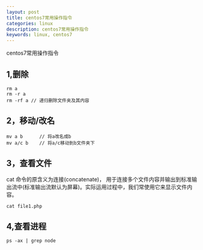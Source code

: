 ```yaml
---
layout: post
title: centos7常用操作指令
categories: linux
description: centos7常用操作指令
keywords: linux, centos7
---
```


centos7常用操作指令

1,删除
----

    rm a    
    rm -r a
    rm -rf a // 递归删除文件夹及其内容

2，移动/改名
----

    mv a b      // 将a改名成b
    mv a/c b    // 将a/c移动到b文件夹下

3，查看文件
----
cat 命令的原含义为连接(concatenate)， 用于连接多个文件内容并输出到标准输出流中(标准输出流默认为屏幕)。实际运用过程中，我们常使用它来显示文件内容。
    
    cat file1.php

4,查看进程
----

    ps -ax | grep node